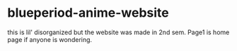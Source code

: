 # blueperiod-anime-website
this is lil' disorganized but the website was made in 2nd sem.
Page1 is home page if anyone is wondering.
